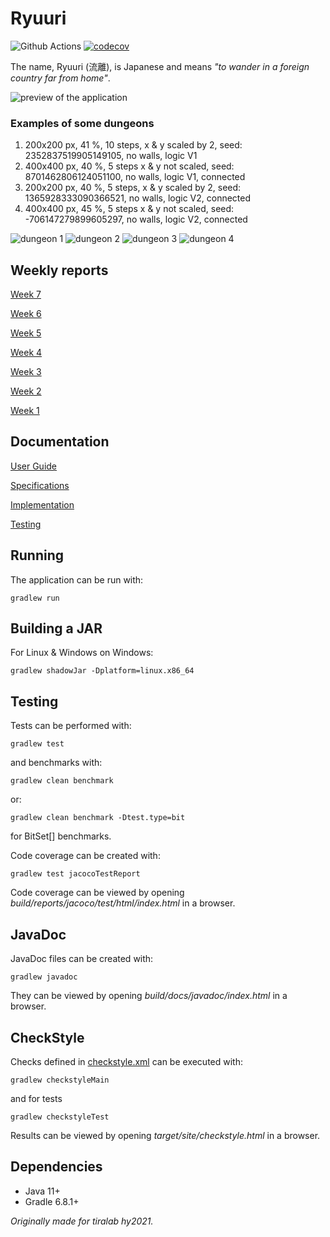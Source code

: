 # Ryuuri

![Github Actions](https://github.com/Luukuton/Ryuuri-tiralab2021/workflows/Java%20CI%20with%20Gradle/badge.svg) 
[![codecov](https://codecov.io/gh/Luukuton/Ryuuri-tiralab2021/branch/main/graph/badge.svg?token=JU6DOB0RLA)](https://codecov.io/gh/Luukuton/Ryuuri-tiralab2021)

The name, Ryuuri (流離), is Japanese and means _"to wander in a foreign country far from home"_.

![preview of the application](documentation/images/preview.gif)

### Examples of some dungeons

1. 200x200 px, 41 %, 10 steps, x & y scaled by 2, seed: 2352837519905149105, no walls, logic V1
2. 400x400 px, 40 %, 5 steps x & y not scaled, seed: 8701462806124051100, no walls, logic V1, connected
3. 200x200 px, 40 %, 5 steps, x & y scaled by 2, seed: 1365928333090366521, no walls, logic V2, connected
4. 400x400 px, 45 %, 5 steps x & y not scaled, seed: -706147279899605297, no walls, logic V2, connected

![dungeon 1](documentation/images/200x200_41%25_10steps_2x2scale_logicV1_nowalls_seed2352837519905149105.png)
![dungeon 2](documentation/images/400x400_40%25_5steps_1x1scale_logicV1_nowalls_connected_seed8701462806124051100.png)
![dungeon 3](documentation/images/200x200_40%25_5steps_2x2scale_logicV2_nowalls_connected_seed1365928333090366521.png)
![dungeon 4](documentation/images/400x400_45%25_5steps_1x1scale_logicV2_nowalls_connected_seed-706147279899605297.png)

## Weekly reports

[Week 7](documentation/weekly_reports/week7.md)

[Week 6](documentation/weekly_reports/week6.md)

[Week 5](documentation/weekly_reports/week5.md)

[Week 4](documentation/weekly_reports/week4.md)

[Week 3](documentation/weekly_reports/week3.md)

[Week 2](documentation/weekly_reports/week2.md)

[Week 1](documentation/weekly_reports/week1.md)

## Documentation

[User Guide](documentation/user_guide.md)

[Specifications](documentation/specifications.md)

[Implementation](documentation/implementation.md)

[Testing](documentation/testing.md)

## Running

The application can be run with:
```
gradlew run
```

## Building a JAR
For Linux & Windows on Windows:
```
gradlew shadowJar -Dplatform=linux.x86_64
```

## Testing

Tests can be performed with: 
```
gradlew test
```

and benchmarks with: 
```
gradlew clean benchmark
```
or:
```
gradlew clean benchmark -Dtest.type=bit
```
for BitSet[] benchmarks.

Code coverage can be created with:
```
gradlew test jacocoTestReport
```

Code coverage can be viewed by opening _build/reports/jacoco/test/html/index.html_ in a browser.

## JavaDoc

JavaDoc files can be created with:
```
gradlew javadoc
```

They can be viewed by opening _build/docs/javadoc/index.html_ in a browser.

## CheckStyle

Checks defined in [checkstyle.xml](config/checkstyle/checkstyle.xml) can be executed with:
```
gradlew checkstyleMain
```
and for tests
```
gradlew checkstyleTest
```

Results can be viewed by opening _target/site/checkstyle.html_ in a browser.

## Dependencies
* Java 11+
* Gradle 6.8.1+

_Originally made for tiralab hy2021._
